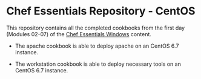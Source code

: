 # Chef Essentials Repository - CentOS

This repository contains all the completed cookbooks from the first day (Modules 02-07) of the [Chef Essentials Windows](https://github.com/chef-training/chef-essentials) content.

* The apache cookbook is able to deploy apache on an CentOS 6.7 instance.

* The workstation cookbook is able to deploy necessary tools on an CentOS 6.7 instance.
